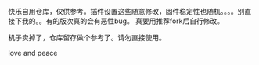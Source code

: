 快乐自用仓库，仅供参考。插件设置这些随意修改，固件稳定性也随机。。。。别直接下我的。。有的版次真的会有恶性bug。
真要用推荐fork后自行修改。

机子卖掉了，仓库留存做个参考了。请勿直接使用。

love and peace
